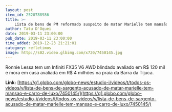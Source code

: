 ```yaml
---
layout: post
item_id: 2520788986
title: >-
    Lista de bens de PM reformado suspeito de matar Marielle tem mansão e carro de luxo
author: Tatu D'Oquei
date: 2019-03-11 23:00:00
pub_date: 2019-03-11 23:00:00
time_added: 2019-12-23 21:21:01
category: refletimos
image: http://s02.video.glbimg.com/x720/7450145.jpg
---
```


Ronnie Lessa tem um Infiniti FX35 V6 AWD blindado avaliado em R$ 120 mil e mora em casa avaliada em R$ 4 milhões na praia da Barra da Tijuca.

**Link:** [https://g1.globo.com/globo-news/estudio-i/videos/t/todos-os-videos/v/lista-de-bens-de-sargento-acusado-de-matar-marielle-tem-mansao-e-carro-de-luxo/7450145/](https://g1.globo.com/globo-news/estudio-i/videos/t/todos-os-videos/v/lista-de-bens-de-sargento-acusado-de-matar-marielle-tem-mansao-e-carro-de-luxo/7450145/)

